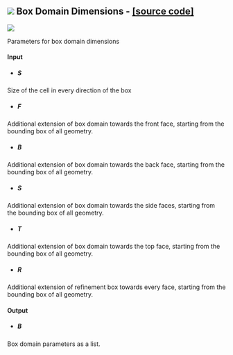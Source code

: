 ## ![](https://github.com/Eddy3D-Dev/Eddy3D/tree/dev/Documentation/Images/Icons/Box_Domain_Dimensions.png) Box Domain Dimensions - [[source code]](https://github.com/Eddy3D-Dev/Eddy3D/tree/dev/Box%20Domain%20Dimensions.cs)

![](https://github.com/Eddy3D-Dev/Eddy3D/tree/dev/Documentation/Images/Components/Box_Domain_Dimensions.png)

Parameters for box domain dimensions

#### Input
* ##### S 
Size of the cell in every direction of the box
* ##### F 
Additional extension of box domain towards the front face, starting from the bounding box of all geometry.
* ##### B 
Additional extension of box domain towards the back face, starting from the bounding box of all geometry.
* ##### S 
Additional extension of box domain towards the side faces, starting from the bounding box of all geometry.
* ##### T 
Additional extension of box domain towards the top face, starting from the bounding box of all geometry.
* ##### R 
Additional extension of refinement box towards every face, starting from the bounding box of all geometry.

#### Output
* ##### B
Box domain parameters as a list.